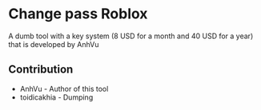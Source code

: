# Change pass Roblox

A dumb tool with a key system (8 USD for a month and 40 USD for a year) that is developed by AnhVu

## Contribution
- AnhVu - Author of this tool
- toidicakhia - Dumping
